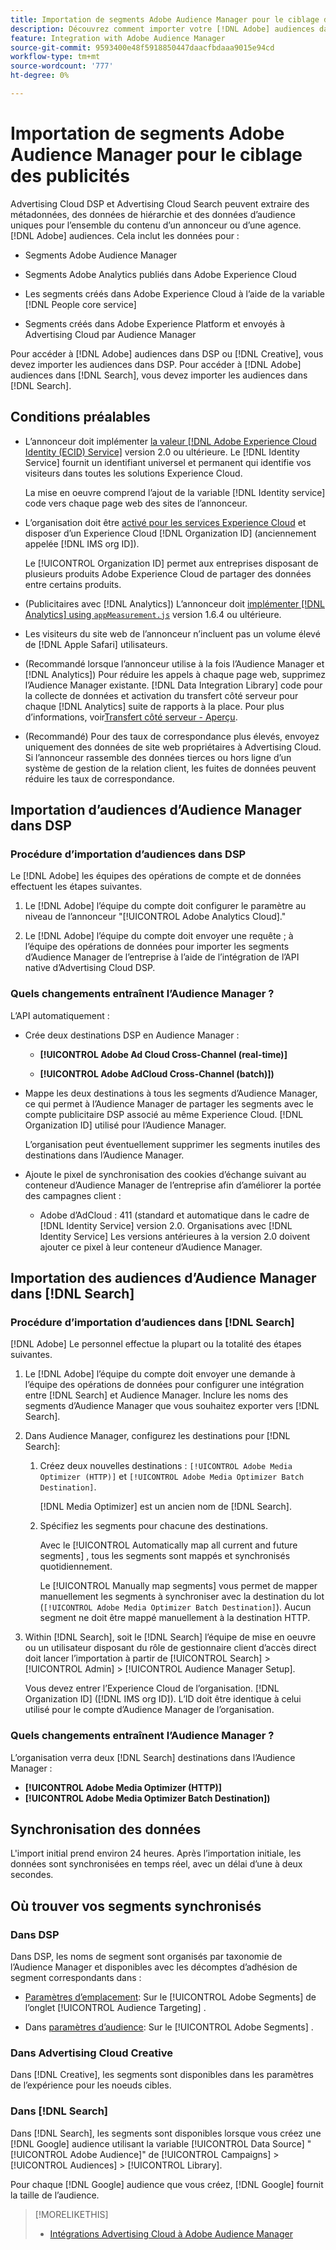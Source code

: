 ```yaml
---
title: Importation de segments Adobe Audience Manager pour le ciblage des publicités
description: Découvrez comment importer votre [!DNL Adobe] audiences dans Advertising Cloud DSP et recherche à l’aide de Adobe Audience Manager
feature: Integration with Adobe Audience Manager
source-git-commit: 9593400e48f5918850447daacfbdaaa9015e94cd
workflow-type: tm+mt
source-wordcount: '777'
ht-degree: 0%

---
```


# Importation de segments Adobe Audience Manager pour le ciblage des publicités

Advertising Cloud DSP et Advertising Cloud Search peuvent extraire des métadonnées, des données de hiérarchie et des données d’audience uniques pour l’ensemble du contenu d’un annonceur ou d’une agence. [!DNL Adobe] audiences<!-- segments or audiences? Standardize terms per AAM's docs -->. Cela inclut les données pour :

* Segments Adobe Audience Manager

* Segments Adobe Analytics publiés dans Adobe Experience Cloud

* Les segments créés dans Adobe Experience Cloud à l’aide de la variable [!DNL People core service]

* Segments créés dans Adobe Experience Platform et envoyés à Advertising Cloud par Audience Manager

Pour accéder à [!DNL Adobe] audiences dans DSP ou [!DNL Creative], vous devez importer les audiences dans DSP. Pour accéder à [!DNL Adobe] audiences dans [!DNL Search], vous devez importer les audiences dans [!DNL Search].

## Conditions préalables

* L’annonceur doit implémenter [la valeur [!DNL Adobe Experience Cloud Identity (ECID) Service]](https://experienceleague.adobe.com/docs/id-service/using/intro/overview.html) version 2.0 ou ultérieure. Le [!DNL Identity Service] fournit un identifiant universel et permanent qui identifie vos visiteurs dans toutes les solutions Experience Cloud.

   La mise en oeuvre comprend l’ajout de la variable [!DNL Identity service] code vers chaque page web des sites de l’annonceur.

* L’organisation doit être [activé pour les services Experience Cloud](https://experienceleague.adobe.com/docs/core-services/interface/services/core-services.html) et disposer d’un Experience Cloud [!DNL Organization ID] (anciennement appelée [!DNL IMS org ID]).

   Le [!UICONTROL Organization ID] permet aux entreprises disposant de plusieurs produits Adobe Experience Cloud de partager des données entre certains produits.

* (Publicitaires avec [!DNL Analytics]) L’annonceur doit [implémenter [!DNL Analytics] using `appMeasurement.js`](https://experienceleague.adobe.com/docs/analytics/implementation/js/overview.html) version 1.6.4 ou ultérieure.

* Les visiteurs du site web de l’annonceur n’incluent pas un volume élevé de [!DNL Apple Safari] utilisateurs.

* (Recommandé lorsque l’annonceur utilise à la fois l’Audience Manager et [!DNL Analytics]) Pour réduire les appels à chaque page web, supprimez l’Audience Manager existante. [!DNL Data Integration Library] code pour la collecte de données et activation du transfert côté serveur pour chaque [!DNL Analytics] suite de rapports à la place. Pour plus d’informations, voir[Transfert côté serveur - Aperçu](https://experienceleague.adobe.com/docs/analytics/admin/admin-tools/server-side-forwarding/ssf.html).

* (Recommandé) Pour des taux de correspondance plus élevés, envoyez uniquement des données de site web propriétaires à Advertising Cloud. Si l’annonceur rassemble des données tierces ou hors ligne d’un système de gestion de la relation client, les fuites de données peuvent réduire les taux de correspondance.

## Importation d’audiences d’Audience Manager dans DSP

### Procédure d’importation d’audiences dans DSP

Le [!DNL Adobe] les équipes des opérations de compte et de données effectuent les étapes suivantes.

1. Le [!DNL Adobe] l’équipe du compte doit configurer le paramètre au niveau de l’annonceur &quot;[!UICONTROL Adobe Analytics Cloud].&quot;

1. Le [!DNL Adobe] l’équipe du compte doit envoyer une requête ;<!-- Submit a request as a JIRA task? --> à l’équipe des opérations de données<!-- implementation team? --> pour importer les segments d’Audience Manager de l’entreprise à l’aide de l’intégration de l’API native d’Advertising Cloud DSP.

### Quels changements entraînent l’Audience Manager ?

L’API automatiquement :

* Crée deux destinations DSP en Audience Manager :

   * **[!UICONTROL Adobe Ad Cloud Cross-Channel (real-time)]**

   * **[!UICONTROL Adobe AdCloud Cross-Channel (batch)])**

* Mappe les deux destinations à tous les segments d’Audience Manager, ce qui permet à l’Audience Manager de partager les segments avec le compte publicitaire DSP associé au même Experience Cloud. [!DNL Organization ID] utilisé pour l’Audience Manager. <!-- Verify -->

   L’organisation peut éventuellement supprimer les segments inutiles des destinations dans l’Audience Manager.

* Ajoute le pixel de synchronisation des cookies d’échange suivant au conteneur d’Audience Manager de l’entreprise afin d’améliorer la portée des campagnes client :

   * Adobe d’AdCloud : 411 (standard et automatique dans le cadre de [!DNL Identity Service] version 2.0. Organisations avec [!DNL Identity Service] Les versions antérieures à la version 2.0 doivent ajouter ce pixel à leur conteneur d’Audience Manager.

## Importation des audiences d’Audience Manager dans [!DNL Search]

### Procédure d’importation d’audiences dans [!DNL Search]

[!DNL Adobe] Le personnel effectue la plupart ou la totalité des étapes suivantes.

1. Le [!DNL Adobe] l’équipe du compte doit envoyer une demande à l’équipe des opérations de données pour configurer une intégration entre [!DNL Search] et Audience Manager. Inclure les noms des segments d’Audience Manager que vous souhaitez exporter vers [!DNL Search].

1. Dans Audience Manager, configurez les destinations pour [!DNL Search]:

   1. Créez deux nouvelles destinations : `[!UICONTROL Adobe Media Optimizer (HTTP)]` et `[!UICONTROL Adobe Media Optimizer Batch Destination]`.

      [!DNL Media Optimizer] est un ancien nom de [!DNL Search].

   1. Spécifiez les segments pour chacune des destinations.

      Avec le [!UICONTROL Automatically map all current and future segments] , tous les segments sont mappés et synchronisés quotidiennement.

      Le [!UICONTROL Manually map segments] vous permet de mapper manuellement les segments à synchroniser avec la destination du lot (`[!UICONTROL Adobe Media Optimizer Batch Destination]`). Aucun segment ne doit être mappé manuellement à la destination HTTP.

1. Within [!DNL Search], soit le [!DNL Search] l’équipe de mise en oeuvre ou un utilisateur disposant du rôle de gestionnaire client d’accès direct doit lancer l’importation à partir de [!UICONTROL Search] > [!UICONTROL Admin] > [!UICONTROL Audience Manager Setup].

   Vous devez entrer l’Experience Cloud de l’organisation. [!DNL Organization ID] ([!DNL IMS org ID]). L’ID doit être identique à celui utilisé pour le compte d’Audience Manager de l’organisation.

### Quels changements entraînent l’Audience Manager ?

L’organisation verra deux [!DNL Search] destinations dans l’Audience Manager :

* **[!UICONTROL Adobe Media Optimizer (HTTP)]**
* **[!UICONTROL Adobe Media Optimizer Batch Destination])**

## Synchronisation des données

L&#39;import initial prend environ 24 heures. Après l’importation initiale, les données sont synchronisées en temps réel, avec un délai d’une à deux secondes.

<!--
### How DSP Syncs the Data

DSP syncs the data automatically using the [!DNL Adobe Experience Cloud Identity (ECID) Service]. During synchronization, the [!DNL ECID Service] calls Advertising Cloud at [!DNL cm.eversttech.net]. Because Advertising Cloud is a trusted domain, ID syncs take place from parent pages rather than within the destination publishing iframes, as they do with most third-party activation partners. Audience Manager identifies unique users by device IDs, using the [Audience Manager [!DNL Unique User ID (AAM UUID)]](https://experienceleague.adobe.com/docs/audience-manager/user-guide/reference/ids-in-aam.html#global-device-ids), also called the [!DNL Device ID].
 
![Synchronization of [!DNL Adobe] audiences in DSP](/help/integrations/assets/audience-manager-sync.png)

### How Search Syncs the Data
-->

<!-- 
Segment membership data is sent only after one of the following events occurs:

* (Advertisers with DSP):

  * The segment is targeted in an Advertising Cloud display ad.

  * The segment is added to the [!DNL Adobe AdCloud Cross-Channel] batch and real-time destinations within the Audience Manager user interface.

* (Advertisers with [!DNL Search]):

  * The segment is targeted in an Advertising Cloud search ad.

  * The segment is added to the [!DNL Adobe Media Optimizer] batch and HTTP destinations within the Audience Manager user interface.
 -->
<!-- Is membership data/whatever available in Creative? If so, does it show the same as DSP? -->

## Où trouver vos segments synchronisés

### Dans DSP

Dans DSP, les noms de segment sont organisés par taxonomie de l’Audience Manager et disponibles avec les décomptes d’adhésion de segment correspondants dans :

* [Paramètres d’emplacement](https://experienceleague.adobe.com/docs/advertising-cloud/dsp/campaign-management/placements/placement-settings.html?#audience-targeting): Sur le [!UICONTROL Adobe Segments] de l’onglet [!UICONTROL Audience Targeting] .

* Dans [paramètres d’audience](/help/dsp/audiences/audience-settings.md): Sur le [!UICONTROL Adobe Segments] .

### Dans Advertising Cloud Creative

Dans [!DNL Creative], les segments sont disponibles dans les paramètres de l’expérience pour les noeuds cibles.

### Dans [!DNL Search]

Dans [!DNL Search], les segments sont disponibles lorsque vous créez une [!DNL Google] audience utilisant la variable [!UICONTROL Data Source] &quot;[!UICONTROL Adobe Audience]&quot; de [!UICONTROL Campaigns] > [!UICONTROL Audiences] > [!UICONTROL Library].

Pour chaque [!DNL Google] audience que vous créez, [!DNL Google] fournit la taille de l’audience.

>[!MORELIKETHIS]
>
>* [Intégrations Advertising Cloud à Adobe Audience Manager](/help/integrations/audience-manager/overview.md)

